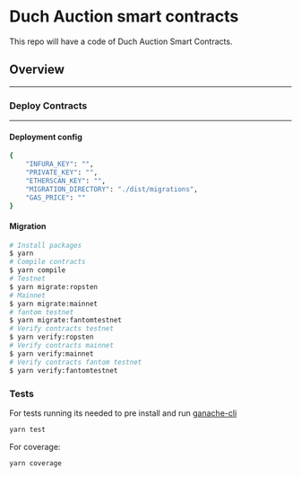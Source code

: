 # Duch Auction smart contracts

This repo will have a code of Duch Auction Smart Contracts.

## Overview

---

### Deploy Contracts

---

#### Deployment config

```bash
{
	"INFURA_KEY": "",
	"PRIVATE_KEY": "",
	"ETHERSCAN_KEY": "",
	"MIGRATION_DIRECTORY": "./dist/migrations",
	"GAS_PRICE": ""
}

```

#### Migration

```bash
# Install packages
$ yarn
# Compile contracts
$ yarn compile
# Testnet
$ yarn migrate:ropsten
# Mainnet
$ yarn migrate:mainnet
# fantom testnet
$ yarn migrate:fantomtestnet
# Verify contracts testnet
$ yarn verify:ropsten
# Verify contracts mainnet
$ yarn verify:mainnet
# Verify contracts fantom testnet
$ yarn verify:fantomtestnet
```

### Tests

For tests running its needed to pre install and run [ganache-cli](https://github.com/trufflesuite/ganache-cli)

```bash
yarn test
```

For coverage:

```bash
yarn coverage
```
